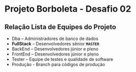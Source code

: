 # Projeto Borboleta - Desafio 02

## Relação Lista de Equipes do Projeto

- Dba – Administradores de banco de dados 
- **FullStack** – Desenvolvedores sênior **`MASTER`** 
- BackEnd – Desenvolvedores júnior e pleno 
- FrontEnd – Desenvolvedores júnior e pleno 
- Tester – Equipe de testes e qualidade de software 
- Produção - Branch para códigos de produção
